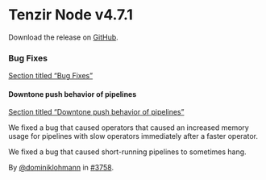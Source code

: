 # Tenzir Node v4.7.1

Download the release on [GitHub](https://github.com/tenzir/tenzir/releases/tag/v4.7.1).

### Bug Fixes

[Section titled “Bug Fixes”](#bug-fixes)

#### Downtone push behavior of pipelines

[Section titled “Downtone push behavior of pipelines”](#downtone-push-behavior-of-pipelines)

We fixed a bug that caused operators that caused an increased memory usage for pipelines with slow operators immediately after a faster operator.

We fixed a bug that caused short-running pipelines to sometimes hang.

By [@dominiklohmann](https://github.com/dominiklohmann) in [#3758](https://github.com/tenzir/tenzir/pull/3758).